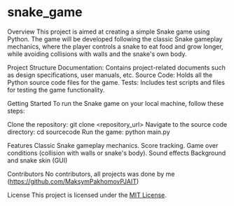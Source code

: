 # snake_game
Overview
This project is aimed at creating a simple Snake game using Python. 
The game will be developed following the classic Snake gameplay mechanics, where the player controls a snake to eat food and grow longer, while avoiding collisions with walls and the snake's own body.

Project Structure
Documentation: Contains project-related documents such as design specifications, user manuals, etc.
Source Code: Holds all the Python source code files for the game.
Tests: Includes test scripts and files for testing the game functionality.

Getting Started
To run the Snake game on your local machine, follow these steps:

Clone the repository: git clone <repository_url>
Navigate to the source code directory: cd sourcecode
Run the game: python main.py

Features
Classic Snake gameplay mechanics.
Score tracking.
Game over conditions (collision with walls or snake's body).
Sound effects
Background and snake skin (GUI)

Contributors
No contributors, all projects was done by me (https://github.com/MaksymPakhomovPJAIT)

License
This project is licensed under the [MIT License](LICENSE).
